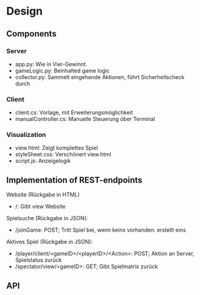 # Design

## Components

### Server

* app.py: Wie in Vier-Gewinnt. 
* gameLogic.py: Beinhalted game logic
* collector.py: Sammelt eingehende Aktionen, führt Sicherheitscheck durch

### Client

* client.cs: Vorlage, mit Erweiterungsmöglichkeit
* manualController.cs: Manuelle Steuerung über Terminal

### Visualization

* view.html: Zeigt komplettes Spiel
* styleSheet.css: Verschönert view.html
* script.js: Anzeigelogik

## Implementation of REST-endpoints

Website (Rückgabe in HTML)
* /: Gibt view Website

Spielsuche (Rückgabe in JSON):
* /joinGame: POST; Tritt Spiel bei, wenn keins vorhanden: erstellt eins

Aktives Spiel (Rückgabe in JSON):
* /player/client/\<gameID>/\<playerID>/\<Action>: POST; Aktion an Server, Spielstatus zurück
* /spectator/view/\<gameID>: GET; Gibt Spielmatrix zurück

## API


